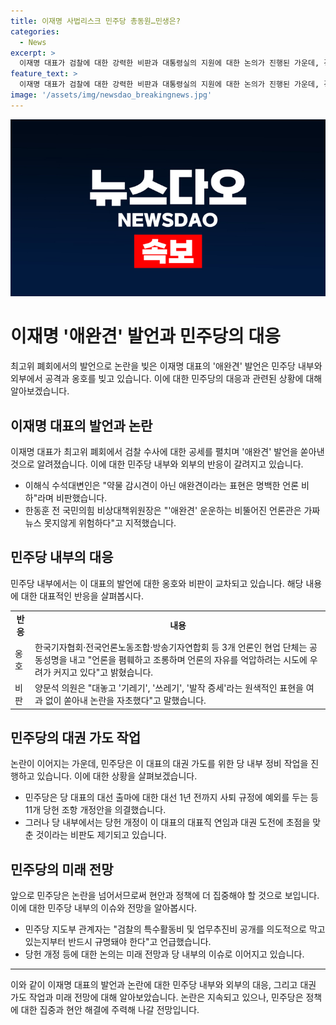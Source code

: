 ```yaml
---
title: 이재명 사법리스크 민주당 총동원…민생은?
categories:
  - News
excerpt: >
  이재명 대표가 검찰에 대한 강력한 비판과 대통령실의 지원에 대한 논의가 진행된 가운데, 경제 현안과 종부세 완화에 대한 관심이 낮아지는 분위기다. 이 대표는 대권 가도 작업을 추진하며 사법 리스크와의 싸움을 이어가고 있는데, 민주당 내부에서는 그의 대표직 연임에 대한 우려도 나타나고 있다. 민주당은 검찰에 대한 공세를 지속할 전망이며, 이 대표의 대권 가도 작업은 계속될 것으로 보인다.
feature_text: >
  이재명 대표가 검찰에 대한 강력한 비판과 대통령실의 지원에 대한 논의가 진행된 가운데, 경제 현안과 종부세 완화에 대한 관심이 낮아지는 분위기다. 이 대표는 대권 가도 작업을 추진하며 사법 리스크와의 싸움을 이어가고 있는데, 민주당 내부에서는 그의 대표직 연임에 대한 우려도 나타나고 있다. 민주당은 검찰에 대한 공세를 지속할 전망이며, 이 대표의 대권 가도 작업은 계속될 것으로 보인다.
image: '/assets/img/newsdao_breakingnews.jpg'
---
```


<p><img src="/assets/img/newsdao_breakingnews.jpg" alt="koreaapp 속보" /></p>

<h1>이재명 '애완견' 발언과 민주당의 대응</h1>

<p data-ke-size="size16">최고위 폐회에서의 발언으로 논란을 빚은 이재명 대표의 '애완견' 발언은 민주당 내부와 외부에서 공격과 옹호를 빚고 있습니다. 이에 대한 민주당의 대응과 관련된 상황에 대해 알아보겠습니다.</p>

<h2>이재명 대표의 발언과 논란</h2>

<p data-ke-size="size16">이재명 대표가 최고위 폐회에서 검찰 수사에 대한 공세를 펼치며 '애완견' 발언을 쏟아낸 것으로 알려졌습니다. 이에 대한 민주당 내부와 외부의 반응이 갈려지고 있습니다.</p>

<ul>
    <li>이해식 수석대변인은 "약물 감시견이 아닌 애완견이라는 표현은 명백한 언론 비하"라며 비판했습니다.</li>
    <li>한동훈 전 국민의힘 비상대책위원장은 "'애완견' 운운하는 비뚤어진 언론관은 가짜뉴스 못지않게 위험하다"고 지적했습니다.</li>
</ul>

<h2>민주당 내부의 대응</h2>

<p data-ke-size="size16">민주당 내부에서는 이 대표의 발언에 대한 옹호와 비판이 교차되고 있습니다. 해당 내용에 대한 대표적인 반응을 살펴봅시다.</p>

<table>
    <tr>
        <td style="text-align: center; height: 17px;"><b>반응</b></td>
        <td style="text-align: center; height: 17px;"><b>내용</b></td>
    </tr>
    <tr>
        <td>옹호</td>
        <td>한국기자협회·전국언론노동조합·방송기자연합회 등 3개 언론인 현업 단체는 공동성명을 내고 "언론을 폄훼하고 조롱하며 언론의 자유를 억압하려는 시도에 우려가 커지고 있다"고 밝혔습니다.</td>
    </tr>
    <tr>
        <td>비판</td>
        <td>양문석 의원은 "대놓고 '기레기', '쓰레기', '발작 증세'라는 원색적인 표현을 여과 없이 쏟아내 논란을 자초했다"고 말했습니다.</td>
    </tr>
</table>

<h2>민주당의 대권 가도 작업</h2>

<p data-ke-size="size16">논란이 이어지는 가운데, 민주당은 이 대표의 대권 가도를 위한 당 내부 정비 작업을 진행하고 있습니다. 이에 대한 상황을 살펴보겠습니다.</p>

<ul>
    <li>민주당은 당 대표의 대선 출마에 대한 대선 1년 전까지 사퇴 규정에 예외를 두는 등 11개 당헌 조항 개정안을 의결했습니다.</li>
    <li>그러나 당 내부에서는 당헌 개정이 이 대표의 대표직 연임과 대권 도전에 초점을 맞춘 것이라는 비판도 제기되고 있습니다.</li>
</ul>

<h2>민주당의 미래 전망</h2>

<p data-ke-size="size16">앞으로 민주당은 논란을 넘어서므로써 현안과 정책에 더 집중해야 할 것으로 보입니다. 이에 대한 민주당 내부의 이슈와 전망을 알아봅시다.</p>

<ul>
    <li>민주당 지도부 관계자는 "검찰의 특수활동비 및 업무추진비 공개를 의도적으로 막고 있는지부터 반드시 규명돼야 한다"고 언급했습니다.</li>
    <li>당헌 개정 등에 대한 논의는 미래 전망과 당 내부의 이슈로 이어지고 있습니다.</li>
</ul>

<hr>

<p data-ke-size="size16">이와 같이 이재명 대표의 발언과 논란에 대한 민주당 내부와 외부의 대응, 그리고 대권 가도 작업과 미래 전망에 대해 알아보았습니다. 논란은 지속되고 있으나, 민주당은 정책에 대한 집중과 현안 해결에 주력해 나갈 전망입니다.</p>

